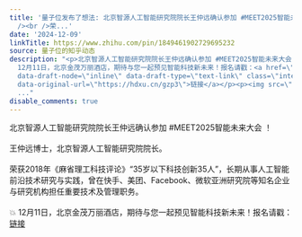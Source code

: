 ```yaml
---
title: '量子位发布了想法: 北京智源人工智能研究院院长王仲远确认参加 #MEET2025智能未来大会 ！<br /><br />王仲远博士，北京智源人工智能研究院院长。<br
  /><br />荣...'
date: '2024-12-09'
linkTitle: https://www.zhihu.com/pin/1849461902729695232
source: 量子位的知乎动态
description: "<p>北京智源人工智能研究院院长王仲远确认参加 #MEET2025智能未来大会 ！<br><br>王仲远博士，北京智源人工智能研究院院长。<br><br>荣获2018年《麻省理工科技评论》“35岁以下科技创新35人”，长期从事人工智能前沿技术研究与实践，曾在快手、美团、Facebook、微软亚洲研究院等知名企业与研究机构担任重要技术及管理职务。<br><br>\U0001F4A5
  12月11日，北京金茂万丽酒店，期待与您一起预见智能科技新未来！报名请戳：<a href=\"https://hdxu.cn/gzp3\" data-insert-way=\"force\"
  data-draft-node=\"inline\" data-draft-type=\"text-link\" class=\"internal\" data-icon-type=\"link\"
  data-original-url=\"https://hdxu.cn/gzp3\">链接</a></p><p><img src=\"https://pic3.zhimg.com/100/v2-
  ..."
disable_comments: true
---
```

<p>北京智源人工智能研究院院长王仲远确认参加 #MEET2025智能未来大会 ！<br><br>王仲远博士，北京智源人工智能研究院院长。<br><br>荣获2018年《麻省理工科技评论》“35岁以下科技创新35人”，长期从事人工智能前沿技术研究与实践，曾在快手、美团、Facebook、微软亚洲研究院等知名企业与研究机构担任重要技术及管理职务。<br><br>💥 12月11日，北京金茂万丽酒店，期待与您一起预见智能科技新未来！报名请戳：<a href="https://hdxu.cn/gzp3" data-insert-way="force" data-draft-node="inline" data-draft-type="text-link" class="internal" data-icon-type="link" data-original-url="https://hdxu.cn/gzp3">链接</a></p><p><img src="https://pic3.zhimg.com/100/v2- ...